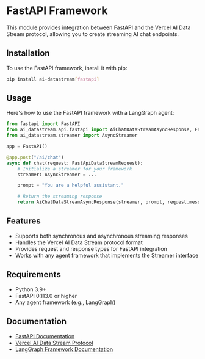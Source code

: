 # FastAPI Framework

This module provides integration between FastAPI and the Vercel AI Data Stream protocol, allowing you to create streaming AI chat endpoints.

## Installation

To use the FastAPI framework, install it with pip:

```bash
pip install ai-datastream[fastapi]
```

## Usage

Here's how to use the FastAPI framework with a LangGraph agent:

```python
from fastapi import FastAPI
from ai_datastream.api.fastapi import AiChatDataStreamAsyncResponse, FastApiDataStreamRequest
from ai_datastream.streamer import AsyncStreamer

app = FastAPI()

@app.post("/ai/chat")
async def chat(request: FastApiDataStreamRequest):
    # Initialize a streamer for your framework
    streamer: AsyncStreamer = ...

    prompt = "You are a helpful assistant."

    # Return the streaming response
    return AiChatDataStreamAsyncResponse(streamer, prompt, request.messages)
```

## Features

- Supports both synchronous and asynchronous streaming responses
- Handles the Vercel AI Data Stream protocol format
- Provides request and response types for FastAPI integration
- Works with any agent framework that implements the Streamer interface

## Requirements

- Python 3.9+
- FastAPI 0.113.0 or higher
- Any agent framework (e.g., LangGraph)

## Documentation

- [FastAPI Documentation](https://fastapi.tiangolo.com/)
- [Vercel AI Data Stream Protocol](https://sdk.vercel.ai/docs/ai-sdk-ui/stream-protocol#data-stream-protocol)
- [LangGraph Framework Documentation](../agent/langgraph/README.md)
